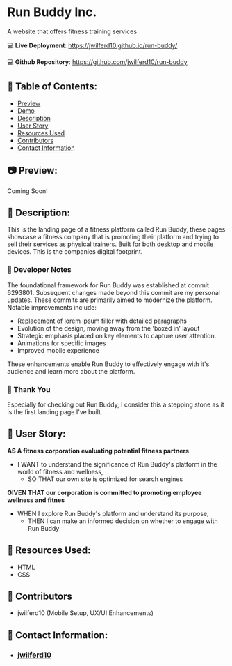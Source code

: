 # Run Buddy Inc.
A website that offers fitness training services

:computer: **Live Deployment**: https://jwilferd10.github.io/run-buddy/

:computer: **Github Repository**: https://github.com/jwilferd10/run-buddy

## :open_file_folder: Table of Contents:
  - [Preview](#camera-preview)
  - [Demo](#movie_camera-demo)
  - [Description](#wave-description)
  - [User Story](#book-user-story)
  - [Resources Used](#floppy_disk-resources-used)
  - [Contributors](#paperclip-contributors)
  - [Contact Information](#e-mail-contact-information)

## :camera: Preview:
Coming Soon!

## :wave: Description: 
This is the landing page of a fitness platform called Run Buddy, these pages showcase a fitness company that is promoting their platform and trying to sell their services as physical trainers. Built for both desktop and mobile devices. This is the companies digital footprint.

### 💭 Developer Notes
The foundational framework for Run Buddy was established at commit 6293801. Subsequent changes made beyond this commit are my personal updates. These commits are primarily aimed to modernize the platform. Notable improvements include:

- Replacement of lorem ipsum filler with detailed paragraphs 
- Evolution of the design, moving away from the 'boxed in' layout
- Strategic emphasis placed on key elements to capture user attention. 
- Animations for specific images
- Improved mobile experience

These enhancements enable Run Buddy to effectively engage with it's audience and learn more about the platform. 

### 🙏 Thank You
Especially for checking out Run Buddy, I consider this a stepping stone as it is the first landing page I've built.

## :book: User Story:
**AS A fitness corporation evaluating potential fitness partners**

- I WANT to understand the significance of Run Buddy's platform in the world of fitness and wellness,
    - SO THAT our own site is optimized for search engines

**GIVEN THAT our corporation is committed to promoting employee wellness and fitnes**
- WHEN I explore Run Buddy's platform and understand its purpose,
    - THEN I can make an informed decision on whether to engage with Run Buddy

## :floppy_disk: Resources Used:
- HTML
- CSS

## :paperclip: Contributors
- jwilferd10 (Mobile Setup, UX/UI Enhancements) 
  
## :e-mail: Contact Information:
- ### [jwilferd10](https://github.com/jwilferd10)